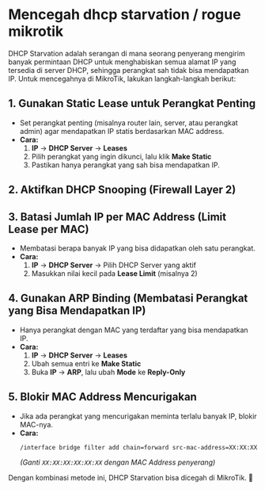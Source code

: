 # Mencegah dhcp starvation / rogue mikrotik

DHCP Starvation adalah serangan di mana seorang penyerang mengirim banyak permintaan DHCP untuk menghabiskan semua alamat IP yang tersedia di server DHCP, sehingga perangkat sah tidak bisa mendapatkan IP. Untuk mencegahnya di MikroTik, lakukan langkah-langkah berikut:

## 1. Gunakan Static Lease untuk Perangkat Penting
- Set perangkat penting (misalnya router lain, server, atau perangkat admin) agar mendapatkan IP statis berdasarkan MAC address.
- **Cara:**  
  1. **IP** → **DHCP Server** → **Leases**  
  2. Pilih perangkat yang ingin dikunci, lalu klik **Make Static**  
  3. Pastikan hanya perangkat yang sah bisa mendapatkan IP.  

## 2. Aktifkan DHCP Snooping (Firewall Layer 2)

## 3. Batasi Jumlah IP per MAC Address (Limit Lease per MAC)
- Membatasi berapa banyak IP yang bisa didapatkan oleh satu perangkat.
- **Cara:**  
  1. **IP** → **DHCP Server** → Pilih DHCP Server yang aktif  
  2. Masukkan nilai kecil pada **Lease Limit** (misalnya 2)  

## 4. Gunakan ARP Binding (Membatasi Perangkat yang Bisa Mendapatkan IP)
- Hanya perangkat dengan MAC yang terdaftar yang bisa mendapatkan IP.
- **Cara:**  
  1. **IP** → **DHCP Server** → **Leases**  
  2. Ubah semua entri ke **Make Static**  
  3. Buka **IP** → **ARP**, lalu ubah **Mode** ke **Reply-Only**  

## 5. Blokir MAC Address Mencurigakan
- Jika ada perangkat yang mencurigakan meminta terlalu banyak IP, blokir MAC-nya.
- **Cara:**  
  ```bash
  /interface bridge filter add chain=forward src-mac-address=XX:XX:XX:XX:XX:XX action=drop
  ```
  *(Ganti `XX:XX:XX:XX:XX:XX` dengan MAC Address penyerang)*

Dengan kombinasi metode ini, DHCP Starvation bisa dicegah di MikroTik. 🚀